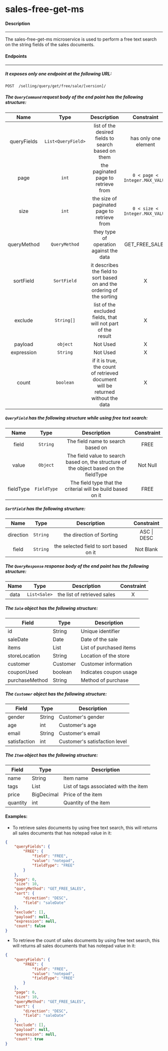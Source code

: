 # sales-free-get-ms

#### Description

---

The sales-free-get-ms microservice is used to perform a free text search on the string fields of the sales documents.

#### Endpoints

---

##### It exposes only one endpoint at the following URL:

`POST  /selling/query/get/free/sale/[version]/`

##### The `QueryCommand` request body of the end point has the following structure:

|    Name     |        Type        |                                   Description                                    |           Constraint           |
| :---------: | :----------------: | :------------------------------------------------------------------------------: | :----------------------------: |
| queryFields | `List<QueryField>` |                list of the desired fields to search based on them                |      has only one element      |
|    page     |       `int`        |                       the paginated page to retrieve from                        | `0 < page < Integer.MAX_VALUE` |
|    size     |       `int`        |                   the size of paginated page to retrieve from                    | `0 < size < Integer.MAX_VALUE` |
| queryMethod |   `QueryMethod`    |                     they type of operation against the data                      |         GET_FREE_SALES         |
|  sortField  |    `SortField`     |     it describes the field to sort based on and the ordering of the sorting      |               X                |
|   exclude   |     `String[]`     |          list of the excluded fields, that will not part of the result           |               X                |
|   payload   |      `object`      |                                     Not Used                                     |               X                |
| expression  |      `String`      |                                     Not Used                                     |               X                |
|    count    |     `boolean`      | if it is true, the count of retrieved document will be returned without the data |               X                |

##### `QueryField` has the following structure while using free text search:

|   Name    |    Type     |                                      Description                                       | Constraint |
| :-------: | :---------: | :------------------------------------------------------------------------------------: | :--------: |
|   field   |  `String`   |                           The field name to search based on                            |    FREE    |
|   value   |  `Object`   | The field value to search based on, the structure of the object based on the fieldType |  Not Null  |
| fieldType | `FieldType` |              The field type that the criterial will be build based on it               |    FREE    |

##### `SortField` has the following structure:

|   Name    |   Type   |              Description               | Constraint  |
| :-------: | :------: | :------------------------------------: | :---------: |
| direction | `String` |        the direction of Sorting        | ASC \| DESC |
|   field   | `String` | the selected field to sort based on it |  Not Blank  |

##### The `QueryResponse` response body of the end point has the following structure:

| Name |     Type     |         Description         | Constraint |
| :--: | :----------: | :-------------------------: | :--------: |
| data | `List<Sale>` | the list of retrieved sales |     X      |

##### The `Sale` object has the following structure:

| Field          | Type       | Description             |
| -------------- | ---------- | ----------------------- |
| id             | String     | Unique identifier       |
| saleDate       | Date       | Date of the sale        |
| items          | List<Item> | List of purchased items |
| storeLocation  | String     | Location of the store   |
| customer       | Customer   | Customer information    |
| couponUsed     | boolean    | Indicates coupon usage  |
| purchaseMethod | String     | Method of purchase      |

##### The `Customer` object has the following structure:

| Field        | Type   | Description                   |
| ------------ | ------ | ----------------------------- |
| gender       | String | Customer's gender             |
| age          | int    | Customer's age                |
| email        | String | Customer's email              |
| satisfaction | int    | Customer's satisfaction level |

##### The `Item` object has the following structure:

| Field    | Type         | Description                           |
| -------- | ------------ | ------------------------------------- |
| name     | String       | Item name                             |
| tags     | List<String> | List of tags associated with the item |
| price    | BigDecimal   | Price of the item                     |
| quantity | int          | Quantity of the item                  |

#### Examples:

- To retrieve sales documents by using free text search, this will returns all sales documents that has notepad value in it:

```Json
{
    "queryFields": {
        "FREE": {
            "field": "FREE",
            "value": "notepad",
            "fieldType": "FREE"
        }
    },
    "page": 0,
    "size": 10,
    "queryMethod": "GET_FREE_SALES",
    "sort": {
        "direction": "DESC",
        "field": "saleDate"
    },
    "exclude": [],
    "payload": null,
    "expression": null,
    "count": false
}
```

- To retrieve the count of sales documents by using free text search, this will returns all sales documents that has notepad value in it:

```Json
{
    "queryFields": {
        "FREE": {
            "field": "FREE",
            "value": "notepad",
            "fieldType": "FREE"
        }
    },
    "page": 0,
    "size": 10,
    "queryMethod": "GET_FREE_SALES",
    "sort": {
        "direction": "DESC",
        "field": "saleDate"
    },
    "exclude": [],
    "payload": null,
    "expression": null,
    "count": true
}
```
